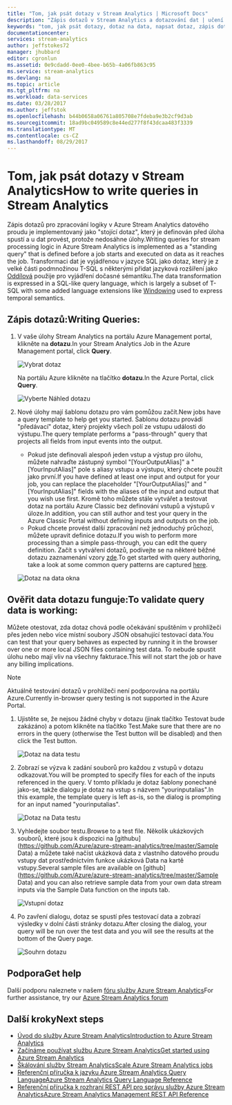 ```yaml
---
title: "Tom, jak psát dotazy v Stream Analytics | Microsoft Docs"
description: "Zápis dotazů v Stream Analytics a dotazování dat | učení segmentu cesty."
keywords: "tom, jak psát dotazy, dotaz na data, napsat dotaz, zápis dotazů"
documentationcenter: 
services: stream-analytics
author: jeffstokes72
manager: jhubbard
editor: cgronlun
ms.assetid: 0e9cdadd-0ee0-4bee-b65b-4a06fb863c95
ms.service: stream-analytics
ms.devlang: na
ms.topic: article
ms.tgt_pltfrm: na
ms.workload: data-services
ms.date: 03/28/2017
ms.author: jeffstok
ms.openlocfilehash: b44b0658a06761a805708e7fdeba9e3b2cf9d3ab
ms.sourcegitcommit: 18ad9bc049589c8e44ed277f8f43dcaa483f3339
ms.translationtype: MT
ms.contentlocale: cs-CZ
ms.lasthandoff: 08/29/2017
---
```

# <a name="how-to-write-queries-in-stream-analytics"></a><span data-ttu-id="27782-104">Tom, jak psát dotazy v Stream Analytics</span><span class="sxs-lookup"><span data-stu-id="27782-104">How to write queries in Stream Analytics</span></span>
<span data-ttu-id="27782-105">Zápis dotazů pro zpracování logiky v Azure Stream Analytics datového proudu je implementovaný jako "stojící dotaz", který je definován před úloha spustí a u dat provést, protože nedosáhne úlohy.</span><span class="sxs-lookup"><span data-stu-id="27782-105">Writing queries for stream processing logic in Azure Stream Analytics is implemented as a "standing query" that is defined before a job starts and executed on data as it reaches the job.</span></span> <span data-ttu-id="27782-106">Transformaci dat je vyjádřenou v jazyce SQL jako dotaz, který je z velké části podmnožinou T-SQL s některými přidat jazyková rozšíření jako [Oddílová](https://msdn.microsoft.com/library/azure/dn835019.aspx) použije pro vyjádření dočasné sémantiku.</span><span class="sxs-lookup"><span data-stu-id="27782-106">The data transformation is expressed in a SQL-like query language, which is largely a subset of T-SQL with some added language extensions like [Windowing](https://msdn.microsoft.com/library/azure/dn835019.aspx) used to express temporal semantics.</span></span>

## <a name="writing-queries"></a><span data-ttu-id="27782-107">Zápis dotazů:</span><span class="sxs-lookup"><span data-stu-id="27782-107">Writing Queries:</span></span>
1. <span data-ttu-id="27782-108">V vaše úlohy Stream Analytics na portálu Azure Management portal, klikněte na **dotazu**.</span><span class="sxs-lookup"><span data-stu-id="27782-108">In your Stream Analytics Job in the Azure Management portal, click **Query**.</span></span>
   
    ![Vybrat dotaz](./media/stream-analytics-write-queries/1-stream-analytics-write-queries.png)  
   
    <span data-ttu-id="27782-110">Na portálu Azure klikněte na tlačítko **dotazu**.</span><span class="sxs-lookup"><span data-stu-id="27782-110">In the Azure Portal, click **Query**.</span></span>
   
    ![Vyberte Náhled dotazu](./media/stream-analytics-write-queries/query-preview-portal.png)  
2. <span data-ttu-id="27782-112">Nové úlohy mají šablonu dotazu pro vám pomůžou začít.</span><span class="sxs-lookup"><span data-stu-id="27782-112">New jobs have a query template to help get you started.</span></span> <span data-ttu-id="27782-113">Šablonu dotazu provádí "předávací" dotaz, který projekty všech polí ze vstupu události do výstupu.</span><span class="sxs-lookup"><span data-stu-id="27782-113">The query template performs a "pass-through" query that projects all fields from input events into the output.</span></span>  
   
   * <span data-ttu-id="27782-114">Pokud jste definovali alespoň jeden vstup a výstup pro úlohu, můžete nahraďte zástupný symbol "[YourOutputAlias]" a "[YourInputAlias]" pole s aliasy vstupu a výstupu, který chcete použít jako první.</span><span class="sxs-lookup"><span data-stu-id="27782-114">If you have defined at least one input and output for your job, you can replace the placeholder "[YourOutputAlias]" and "[YourInputAlias]" fields with the aliases of the input and output that you wish use first.</span></span> <span data-ttu-id="27782-115">Kromě toho můžete stále vytvářet a testovat dotaz na portálu Azure Classic bez definování vstupů a výstupů v úloze.</span><span class="sxs-lookup"><span data-stu-id="27782-115">In addition, you can still author and test your query in the Azure Classic Portal without defining inputs and outputs on the job.</span></span>
   * <span data-ttu-id="27782-116">Pokud chcete provést další zpracování než jednoduchý průchozí, můžete upravit definice dotazu.</span><span class="sxs-lookup"><span data-stu-id="27782-116">If you wish to perform more processing than a simple pass-through, you can edit the query definition.</span></span> <span data-ttu-id="27782-117">Začít s vytváření dotazů, podívejte se na některé běžné dotazu zaznamenání vzory [zde](stream-analytics-stream-analytics-query-patterns.md).</span><span class="sxs-lookup"><span data-stu-id="27782-117">To get started with query authoring, take a look at some common query patterns are captured [here](stream-analytics-stream-analytics-query-patterns.md).</span></span>  
   
   ![Dotaz na data okna](./media/stream-analytics-write-queries/2-stream-analytics-write-queries.png)  

## <a name="to-validate-query-data-is-working"></a><span data-ttu-id="27782-119">Ověřit data dotazu funguje:</span><span class="sxs-lookup"><span data-stu-id="27782-119">To validate query data is working:</span></span>
<span data-ttu-id="27782-120">Můžete otestovat, zda dotaz chová podle očekávání spuštěním v prohlížeči přes jeden nebo více místní soubory JSON obsahující testovací data.</span><span class="sxs-lookup"><span data-stu-id="27782-120">You can test that your query behaves as expected by running it in the browser over one or more local JSON files containing test data.</span></span> <span data-ttu-id="27782-121">To nebude spustit úlohu nebo mají vliv na všechny fakturace.</span><span class="sxs-lookup"><span data-stu-id="27782-121">This will not start the job or have any billing implications.</span></span>

> [!NOTE]
> <span data-ttu-id="27782-122">Aktuálně testování dotazů v prohlížeči není podporována na portálu Azure.</span><span class="sxs-lookup"><span data-stu-id="27782-122">Currently in-browser query testing is not supported in the Azure Portal.</span></span>  
> 
> 

1. <span data-ttu-id="27782-123">Ujistěte se, že nejsou žádné chyby v dotazu (jinak tlačítko Testovat bude zakázáno) a potom klikněte na tlačítko Test.</span><span class="sxs-lookup"><span data-stu-id="27782-123">Make sure that there are no errors in the query (otherwise the Test button will be disabled) and then click the Test button.</span></span>  
   
   ![Dotaz na data testu](./media/stream-analytics-write-queries/3-stream-analytics-write-queries.png)  
2. <span data-ttu-id="27782-125">Zobrazí se výzva k zadání souborů pro každou z vstupů v dotazu odkazovat.</span><span class="sxs-lookup"><span data-stu-id="27782-125">You will be prompted to specify files for each of the inputs referenced in the query.</span></span> <span data-ttu-id="27782-126">V tomto příkladu je dotaz šablony ponechané jako-se, takže dialogu je dotaz na vstup s názvem "yourinputalias".</span><span class="sxs-lookup"><span data-stu-id="27782-126">In this example, the template query is left as-is, so the dialog is prompting for an input named "yourinputalias".</span></span>  
   
   ![Dotaz na Data testu](./media/stream-analytics-write-queries/4-stream-analytics-write-queries.png)  
3. <span data-ttu-id="27782-128">Vyhledejte soubor testu.</span><span class="sxs-lookup"><span data-stu-id="27782-128">Browse to a test file.</span></span> <span data-ttu-id="27782-129">Několik ukázkových souborů, které jsou k dispozici na [githubu](https://github.com/Azure/azure-stream-analytics/tree/master/Sample Data) a můžete také načíst ukázková data z vlastního datového proudu vstupy dat prostřednictvím funkce ukázková Data na kartě vstupy.</span><span class="sxs-lookup"><span data-stu-id="27782-129">Several sample files are available on [github](https://github.com/Azure/azure-stream-analytics/tree/master/Sample Data) and you can also retrieve sample data from your own data stream inputs via the Sample Data function on the inputs tab.</span></span>  
   
   ![Vstupní dotaz](./media/stream-analytics-write-queries/5-stream-analytics-write-queries.png)  
4. <span data-ttu-id="27782-131">Po zavření dialogu, dotaz se spustí přes testovací data a zobrazí výsledky v dolní části stránky dotazu.</span><span class="sxs-lookup"><span data-stu-id="27782-131">After closing the dialog, your query will be run over the test data and you will see the results at the bottom of the Query page.</span></span>  
   
   ![Souhrn dotazu](./media/stream-analytics-write-queries/6-stream-analytics-write-queries.png)  

## <a name="get-help"></a><span data-ttu-id="27782-133">Podpora</span><span class="sxs-lookup"><span data-stu-id="27782-133">Get help</span></span>
<span data-ttu-id="27782-134">Další podporu naleznete v našem [fóru služby Azure Stream Analytics](https://social.msdn.microsoft.com/Forums/en-US/home?forum=AzureStreamAnalytics)</span><span class="sxs-lookup"><span data-stu-id="27782-134">For further assistance, try our [Azure Stream Analytics forum](https://social.msdn.microsoft.com/Forums/en-US/home?forum=AzureStreamAnalytics)</span></span>

## <a name="next-steps"></a><span data-ttu-id="27782-135">Další kroky</span><span class="sxs-lookup"><span data-stu-id="27782-135">Next steps</span></span>
* [<span data-ttu-id="27782-136">Úvod do služby Azure Stream Analytics</span><span class="sxs-lookup"><span data-stu-id="27782-136">Introduction to Azure Stream Analytics</span></span>](stream-analytics-introduction.md)
* [<span data-ttu-id="27782-137">Začínáme používat službu Azure Stream Analytics</span><span class="sxs-lookup"><span data-stu-id="27782-137">Get started using Azure Stream Analytics</span></span>](stream-analytics-real-time-fraud-detection.md)
* [<span data-ttu-id="27782-138">Škálování služby Stream Analytics</span><span class="sxs-lookup"><span data-stu-id="27782-138">Scale Azure Stream Analytics jobs</span></span>](stream-analytics-scale-jobs.md)
* [<span data-ttu-id="27782-139">Referenční příručka k jazyku Azure Stream Analytics Query Language</span><span class="sxs-lookup"><span data-stu-id="27782-139">Azure Stream Analytics Query Language Reference</span></span>](https://msdn.microsoft.com/library/azure/dn834998.aspx)
* [<span data-ttu-id="27782-140">Referenční příručka k rozhraní REST API pro správu služby Azure Stream Analytics</span><span class="sxs-lookup"><span data-stu-id="27782-140">Azure Stream Analytics Management REST API Reference</span></span>](https://msdn.microsoft.com/library/azure/dn835031.aspx)

